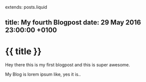 extends: posts.liquid

title:   My fourth Blogpost
date:    29 May 2016 23:00:00 +0100
---
# {{ title }}

Hey there this is my first blogpost and this is super awesome.

My Blog is lorem ipsum like, yes it is..
